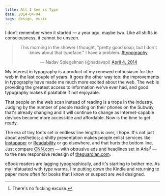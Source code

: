 ```yaml
---
title: All I See is Type
date: 2014-04-04
tags: design, music
---
```



I don’t remember when it started — a year ago, maybe two.  Like all shifts in consciousness, it cannot be unseen.

<div class="featured">
  <blockquote class="twitter-tweet featured" align="center" lang="en"><p>This morning in the shower I thought, &quot;pretty good soap, but I don&#39;t know about that typeface.&quot; I have a problem. <a href="https://twitter.com/search?q=%23typography&amp;src=hash">#typography</a></p>&mdash; Nadav Spiegelman (@nadavspi) <a href="https://twitter.com/nadavspi/statuses/452056264835891200">April 4, 2014</a></blockquote>
  <script async src="//platform.twitter.com/widgets.js" charset="utf-8"></script>
</div>

My interest in typography is a product of my renewed enthusiasm for the web in the last couple of years. It goes the other way too: the improvements in typography have made me much more excited about the web. The web is providing the greatest access to information we've ever had, and good typography makes it palatable if not enjoyable. 

That people on the web scan instead of reading is a trope in the industry. Judging by the number of people reading on their phones on the Subway, that's already changing and it will continue to change as Internet-capable devices become more accessible and affordable. Now is the time to get ready. 

The era of tiny fonts set in endless line lengths is over, I hope. It's not just about aesthetics; a shitty presentation makes people enlist services like [Instapaper](http://www.instapaper.com/) or [Readability](https://www.readability.com/) or go elsewhere, and that hurts the bottom line. Just compare [CNN.com](http://cnn.com) — with obtrusive ads and headlines set in Arial[^cnn] — to the new responsive redesign of [theguardian.com](http://www.theguardian.com/us?view=mobile). 

eBook readers are lagging typographically, and it's starting to bother me. As my infatuated with type warms, I'm putting down the Kindle and returning to paper more often for books that I know or suspect are well designed. 


[^cnn]: There's no fucking excuse.